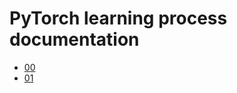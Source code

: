 # PyTorch learning process documentation
* [00](https://github.com/beingsebi/PyTorch/blob/master/md/00.md)
* [01](https://github.com/beingsebi/PyTorch/blob/master/md/01.md)

